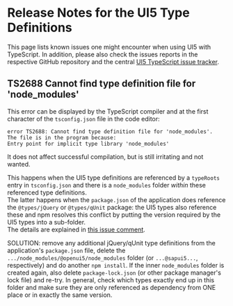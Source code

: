# Release Notes for the UI5 Type Definitions

This page lists known issues one might encounter when using UI5 with TypeScript. In addition, please also check the issues reports in the respective GitHub repository and the central [UI5 TypeScript issue tracker](https://github.com/SAP/ui5-typescript/issues).

## TS2688 Cannot find type definition file for 'node_modules'

This error can be displayed by the TypeScript compiler and at the first character of the `tsconfig.json` file in the code editor:

```
error TS2688: Cannot find type definition file for 'node_modules'.
The file is in the program because:
Entry point for implicit type library 'node_modules'
```
It does not affect successful compilation, but is still irritating and not wanted.

This happens when the UI5 type definitions are referenced by a `typeRoots` entry in `tsconfig.json` and there is a `node_modules` folder *within* these referenced type definitions.<br>
The latter happens when the `package.json` of the application does reference the `@types/jQuery` or `@types/qUnit` package: the UI5 types also reference these and npm resolves this conflict by putting the version required by the UI5 types into a sub-folder.<br>
The details are explained in [this issue comment](https://github.com/ui5-community/generator-ui5-ts-app-fcl/issues/5#issuecomment-1199967459).

SOLUTION: remove any additional jQuery/qUnit type definitions from the application's `package.json` file, delete the `.../node_modules/@openui5/node_modules` folder (or `...@sapui5...`, respectively) and do another `npm install`. If the inner `node_modules` folder is created again, also delete `package-lock.json` (or other package manager's lock file) and re-try. In general, check which types exactly end up in this folder and make sure they are only referenced as dependency from ONE place or in exactly the same version.